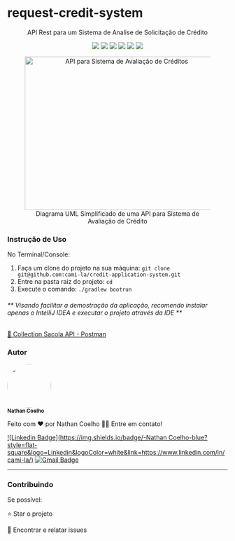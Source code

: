<h1>request-credit-system</h1>
<p align="center">API Rest para um Sistema de Analise de Solicitação de Crédito</p>
<p align="center">
     <a alt="Java">
        <img src="https://img.shields.io/badge/Java-v17-blue.svg" />
    </a>
    <a alt="Kotlin">
        <img src="https://img.shields.io/badge/Kotlin-v1.7.22-purple.svg" />
    </a>
    <a alt="Spring Boot">
        <img src="https://img.shields.io/badge/Spring%20Boot-v3.0.3-brightgreen.svg" />
    </a>
    <a alt="Gradle">
        <img src="https://img.shields.io/badge/Gradle-v7.6-lightgreen.svg" />
    </a>
    <a alt="H2 ">
        <img src="https://img.shields.io/badge/H2-v2.1.214-darkblue.svg" />
    </a>
    <a alt="Flyway">
        <img src="https://img.shields.io/badge/Flyway-v9.5.1-red.svg">
    </a>
</p>


<figure>
<p align="center">
  <img src="https://i.imgur.com/7phya16.png" height="350" width="450" alt="API para Sistema de Avaliação de Créditos"/><br>
  Diagrama UML Simplificado de uma API para Sistema de Avaliação de Crédito
</p>
</figure>

<h3>Instrução de Uso</h3>
<p>No Terminal/Console:</p>
<ol>
	<li>Faça um clone do projeto na sua máquina: <code>git clone git@github.com:cami-la/credit-application-system.git</code></li>
	<li>Entre na pasta raiz do projeto: <code>cd </code></li> 
	<li>Execute o comando: <code>./gradlew bootrun</code></li>
</ol>
<h6>** Visando facilitar a demostração da aplicação, recomendo instalar apenas o IntelliJ IDEA e executar o projeto através da IDE **</h6>


<a href="https://drive.google.com/file/d/1wxwioDHS1sKFPq4G7b24tVZb-XMnoj-l/view?usp=share_link"> 🚀 Collection Sacola API - Postman</a><br>


<h3>Autor</h3>

<a href="https://www.linkedin.com/in/nathanccoelho/">
 <img style="border-radius: 50%;" src="https://cdn.discordapp.com/attachments/1186811548925169805/1205634607274532884/eu.jpg?ex=65d915b9&is=65c6a0b9&hm=61f813900d14476a36c34df1ee0fedd4b31e2ad6719c9550ff7f3674e865c341&" width="100px;" alt=""/>
 <br />
 <sub><b>Nathan Coelho</b></sub></a> <a href="https://twitter.com/nathanccoelho" title="Instagram"></a>

Feito com ❤️ por Nathan Coelho 👋🏽 Entre em contato!

[![Linkedin Badge](https://img.shields.io/badge/-Nathan Coelho-blue?style=flat-square&logo=Linkedin&logoColor=white&link=https://www.linkedin.com/in/cami-la/)](https://www.linkedin.com/in/nathanccoelho/)
[![Gmail Badge](https://img.shields.io/badge/-nathancoelho.job@gmail.com-c14438?style=flat-square&logo=Gmail&logoColor=white&link=mailto:nathancoelho.job@gmail.com)](mailto:nathancoelho.job@gmail.com)
<hr>
<h3>Contribuindo</h3>


Se possível:

⭐️ Star o projeto

🐛 Encontrar e relatar issues

